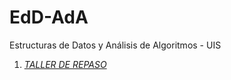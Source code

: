 # EdD-AdA
Estructuras de Datos y Análisis de Algoritmos - UIS 

1. [*TALLER DE REPASO*](https://github.com/laucamidiaz3008/EdD-AdA/tree/main/1.%20TALLER%20REPASO)
